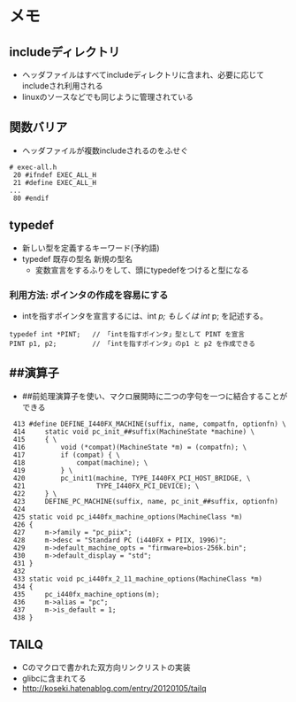 # メモ


## includeディレクトリ
* ヘッダファイルはすべてincludeディレクトリに含まれ、必要に応じてincludeされ利用される
* linuxのソースなどでも同じように管理されている


## 関数バリア
* ヘッダファイルが複数includeされるのをふせぐ

```
# exec-all.h
 20 #ifndef EXEC_ALL_H
 21 #define EXEC_ALL_H
...
 80 #endif
```


## typedef
* 新しい型を定義するキーワード(予約語)
* typedef 既存の型名 新規の型名
    * 変数宣言をするふりをして、頭にtypedefをつけると型になる

### 利用方法: ポインタの作成を容易にする
* intを指すポインタを宣言するには、int *p; もしくは int* p; を記述する。

```
typedef int *PINT;   // 「intを指すポインタ」型として PINT を宣言
PINT p1, p2;         // 「intを指すポインタ」のp1 と p2 を作成できる
```


## ##演算子
* ##前処理演算子を使い、マクロ展開時に二つの字句を一つに結合することができる

```
 413 #define DEFINE_I440FX_MACHINE(suffix, name, compatfn, optionfn) \
 414     static void pc_init_##suffix(MachineState *machine) \
 415     { \
 416         void (*compat)(MachineState *m) = (compatfn); \
 417         if (compat) { \
 418             compat(machine); \
 419         } \
 420         pc_init1(machine, TYPE_I440FX_PCI_HOST_BRIDGE, \
 421                  TYPE_I440FX_PCI_DEVICE); \
 422     } \
 423     DEFINE_PC_MACHINE(suffix, name, pc_init_##suffix, optionfn)
 424
 425 static void pc_i440fx_machine_options(MachineClass *m)
 426 {
 427     m->family = "pc_piix";
 428     m->desc = "Standard PC (i440FX + PIIX, 1996)";
 429     m->default_machine_opts = "firmware=bios-256k.bin";
 430     m->default_display = "std";
 431 }
 432
 433 static void pc_i440fx_2_11_machine_options(MachineClass *m)
 434 {
 435     pc_i440fx_machine_options(m);
 436     m->alias = "pc";
 437     m->is_default = 1;
 438 }
```


## TAILQ
* Cのマクロで書かれた双方向リンクリストの実装
* glibcに含まれてる
* http://koseki.hatenablog.com/entry/20120105/tailq
